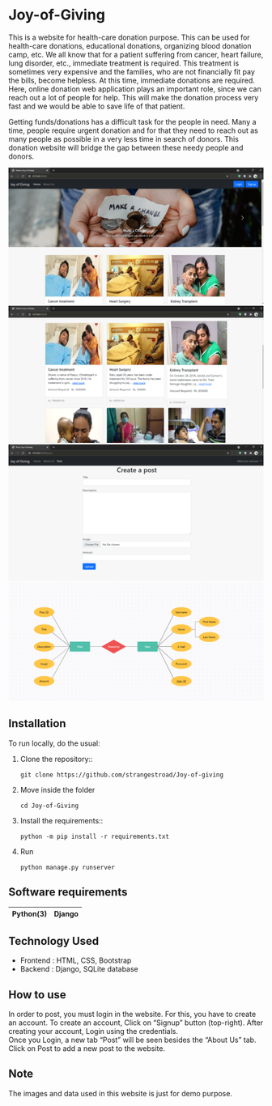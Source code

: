 # Joy-of-Giving

This is a website for health-care donation purpose. This can be used for health-care donations, educational donations, organizing blood donation camp, etc.
We all know that for a patient suffering from cancer, heart failure, lung disorder, etc., immediate treatment is required. 
This treatment is sometimes very expensive and the families, who are not financially fit pay the bills, become helpless. 
At this time, immediate donations are required. Here, online donation web application plays an important role, since we can reach out a lot of people for help. 
This will make the donation process very fast and we would be able to save life of that patient.
 
Getting funds/donations has a difficult task for the people in need. 
Many a time, people require urgent donation and for that they need to reach out as many people as possible in a very less time in search of donors. 
This donation website will bridge the gap between these needy people and donors. 

![ScreenShot](https://github.com/strangestroad/Joy-of-giving/blob/master/screenshots/Screenshot%20(836).png)
![ScreenShot](https://github.com/strangestroad/Joy-of-giving/blob/master/screenshots/Screenshot%20(837).png)
![ScreenShot](https://github.com/strangestroad/Joy-of-giving/blob/master/screenshots/Screenshot%20(850).png)
![ScreenShot](https://github.com/strangestroad/Joy-of-giving/blob/master/screenshots/Screenshot%20(868).png)

## Installation
To run locally, do the usual:
1. Clone the repository::
   ```
   git clone https://github.com/strangestroad/Joy-of-giving
   ```
2. Move inside the folder
   ```
   cd Joy-of-Giving
   ```
3. Install the requirements::
   ```
   python -m pip install -r requirements.txt
   ```
4. Run
   ```
   python manage.py runserver
   ```
## Software requirements
Python(3) | Django 
--------- | ------ 

## Technology Used
- Frontend : HTML, CSS, Bootstrap
- Backend : Django, SQLite database

## How to use
In order to post, you must login in the website. For this, you have to create an account. To create an account, Click on “Signup” button (top-right).
After creating your account, Login using the credentials. <br>
Once you Login, a new tab “Post” will be seen besides the “About Us” tab.<br>
Click on Post to add a new post to the website.<br>

## Note
The images and data used in this website is just for demo purpose.
